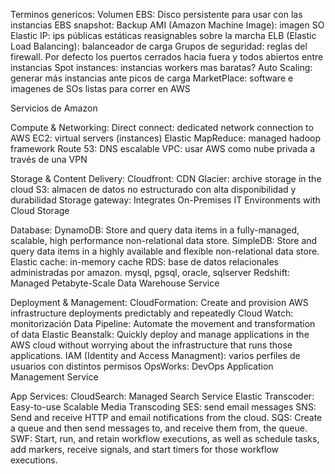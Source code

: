 Terminos genericos:
Volumen EBS: Disco persistente para usar con las instancias
EBS snapshot: Backup
AMI (Amazon Machine Image): imagen SO
Elastic IP: ips públicas estáticas reasignables sobre la marcha
ELB (Elastic Load Balancing): balanceador de carga
Grupos de seguridad: reglas del firewall. Por defecto los puertos cerrados hacia fuera y todos abiertos entre instancias
Spot instances: instancias workers mas baratas?
Auto Scaling: generar más instancias ante picos de carga
MarketPlace: software e imagenes de SOs listas para correr en AWS


Servicios de Amazon

Compute & Networking:
Direct connect: dedicated network connection to AWS
EC2: virtual servers (instances)
Elastic MapReduce: managed hadoop framework
Route 53: DNS escalable
VPC: usar AWS como nube privada a través de una VPN

Storage & Content Delivery:
Cloudfront: CDN
Glacier: archive storage in the cloud
S3: almacen de datos no estructurado con alta disponibilidad y durabilidad
Storage gateway: Integrates On-Premises IT Environments with Cloud Storage

Database:
DynamoDB: Store and query data items in a fully-managed, scalable, high performance non-relational data store.
SimpleDB: Store and query data items in a highly available and flexible non-relational data store.
Elastic cache: in-memory cache
RDS: base de datos relacionales administradas por amazon. mysql, pgsql, oracle, sqlserver
Redshift: Managed Petabyte-Scale Data Warehouse Service

Deployment & Management:
CloudFormation: Create and provision AWS infrastructure deployments predictably and repeatedly
Cloud Watch: monitorización
Data Pipeline: Automate the movement and transformation of data
Elastic Beanstalk: Quickly deploy and manage applications in the AWS cloud without worrying about the infrastructure that runs those applications.
IAM (Identity and Access Managment): varios perfiles de usuarios con distintos permisos
OpsWorks: DevOps Application Management Service

App Services:
CloudSearch: Managed Search Service
Elastic Transcoder: Easy-to-use Scalable Media Transcoding
SES: send email messages
SNS: Send and receive HTTP and email notifications from the cloud.
SQS: Create a queue and then send messages to, and receive them from, the queue.
SWF: Start, run, and retain workflow executions, as well as schedule tasks, add markers, receive signals, and start timers for those workflow executions.
